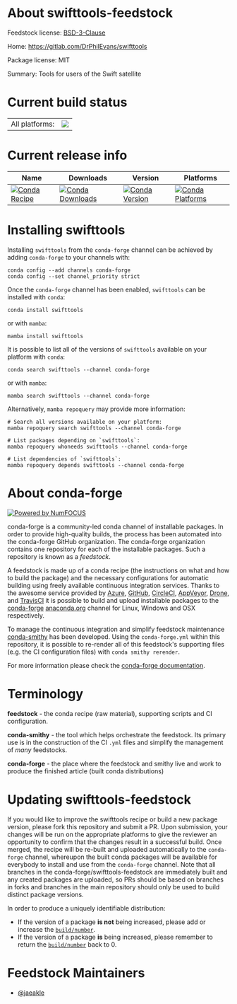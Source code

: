 About swifttools-feedstock
==========================

Feedstock license: [BSD-3-Clause](https://github.com/conda-forge/swifttools-feedstock/blob/main/LICENSE.txt)

Home: https://gitlab.com/DrPhilEvans/swifttools

Package license: MIT

Summary: Tools for users of the Swift satellite

Current build status
====================


<table><tr><td>All platforms:</td>
    <td>
      <a href="https://dev.azure.com/conda-forge/feedstock-builds/_build/latest?definitionId=20493&branchName=main">
        <img src="https://dev.azure.com/conda-forge/feedstock-builds/_apis/build/status/swifttools-feedstock?branchName=main">
      </a>
    </td>
  </tr>
</table>

Current release info
====================

| Name | Downloads | Version | Platforms |
| --- | --- | --- | --- |
| [![Conda Recipe](https://img.shields.io/badge/recipe-swifttools-green.svg)](https://anaconda.org/conda-forge/swifttools) | [![Conda Downloads](https://img.shields.io/conda/dn/conda-forge/swifttools.svg)](https://anaconda.org/conda-forge/swifttools) | [![Conda Version](https://img.shields.io/conda/vn/conda-forge/swifttools.svg)](https://anaconda.org/conda-forge/swifttools) | [![Conda Platforms](https://img.shields.io/conda/pn/conda-forge/swifttools.svg)](https://anaconda.org/conda-forge/swifttools) |

Installing swifttools
=====================

Installing `swifttools` from the `conda-forge` channel can be achieved by adding `conda-forge` to your channels with:

```
conda config --add channels conda-forge
conda config --set channel_priority strict
```

Once the `conda-forge` channel has been enabled, `swifttools` can be installed with `conda`:

```
conda install swifttools
```

or with `mamba`:

```
mamba install swifttools
```

It is possible to list all of the versions of `swifttools` available on your platform with `conda`:

```
conda search swifttools --channel conda-forge
```

or with `mamba`:

```
mamba search swifttools --channel conda-forge
```

Alternatively, `mamba repoquery` may provide more information:

```
# Search all versions available on your platform:
mamba repoquery search swifttools --channel conda-forge

# List packages depending on `swifttools`:
mamba repoquery whoneeds swifttools --channel conda-forge

# List dependencies of `swifttools`:
mamba repoquery depends swifttools --channel conda-forge
```


About conda-forge
=================

[![Powered by
NumFOCUS](https://img.shields.io/badge/powered%20by-NumFOCUS-orange.svg?style=flat&colorA=E1523D&colorB=007D8A)](https://numfocus.org)

conda-forge is a community-led conda channel of installable packages.
In order to provide high-quality builds, the process has been automated into the
conda-forge GitHub organization. The conda-forge organization contains one repository
for each of the installable packages. Such a repository is known as a *feedstock*.

A feedstock is made up of a conda recipe (the instructions on what and how to build
the package) and the necessary configurations for automatic building using freely
available continuous integration services. Thanks to the awesome service provided by
[Azure](https://azure.microsoft.com/en-us/services/devops/), [GitHub](https://github.com/),
[CircleCI](https://circleci.com/), [AppVeyor](https://www.appveyor.com/),
[Drone](https://cloud.drone.io/welcome), and [TravisCI](https://travis-ci.com/)
it is possible to build and upload installable packages to the
[conda-forge](https://anaconda.org/conda-forge) [anaconda.org](https://anaconda.org/)
channel for Linux, Windows and OSX respectively.

To manage the continuous integration and simplify feedstock maintenance
[conda-smithy](https://github.com/conda-forge/conda-smithy) has been developed.
Using the ``conda-forge.yml`` within this repository, it is possible to re-render all of
this feedstock's supporting files (e.g. the CI configuration files) with ``conda smithy rerender``.

For more information please check the [conda-forge documentation](https://conda-forge.org/docs/).

Terminology
===========

**feedstock** - the conda recipe (raw material), supporting scripts and CI configuration.

**conda-smithy** - the tool which helps orchestrate the feedstock.
                   Its primary use is in the construction of the CI ``.yml`` files
                   and simplify the management of *many* feedstocks.

**conda-forge** - the place where the feedstock and smithy live and work to
                  produce the finished article (built conda distributions)


Updating swifttools-feedstock
=============================

If you would like to improve the swifttools recipe or build a new
package version, please fork this repository and submit a PR. Upon submission,
your changes will be run on the appropriate platforms to give the reviewer an
opportunity to confirm that the changes result in a successful build. Once
merged, the recipe will be re-built and uploaded automatically to the
`conda-forge` channel, whereupon the built conda packages will be available for
everybody to install and use from the `conda-forge` channel.
Note that all branches in the conda-forge/swifttools-feedstock are
immediately built and any created packages are uploaded, so PRs should be based
on branches in forks and branches in the main repository should only be used to
build distinct package versions.

In order to produce a uniquely identifiable distribution:
 * If the version of a package **is not** being increased, please add or increase
   the [``build/number``](https://docs.conda.io/projects/conda-build/en/latest/resources/define-metadata.html#build-number-and-string).
 * If the version of a package **is** being increased, please remember to return
   the [``build/number``](https://docs.conda.io/projects/conda-build/en/latest/resources/define-metadata.html#build-number-and-string)
   back to 0.

Feedstock Maintainers
=====================

* [@jaeakle](https://github.com/jaeakle/)

